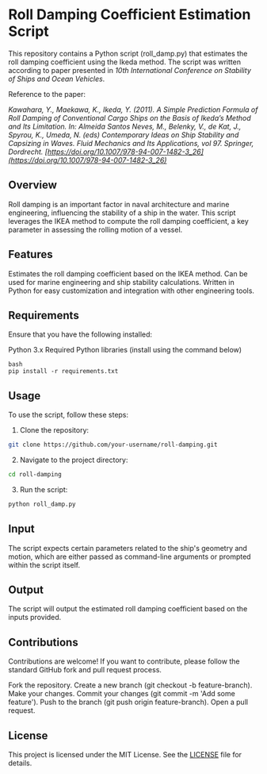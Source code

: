 # Roll Damping Coefficient Estimation Script

This repository contains a Python script (roll_damp.py) that estimates the roll damping coefficient using the Ikeda method. The script was written according to paper presented in *10th International Conference on Stability of Ships and Ocean Vehicles*. 

Reference to the paper:

*Kawahara, Y., Maekawa, K., Ikeda, Y. (2011). A Simple Prediction Formula of Roll Damping of Conventional Cargo Ships on the Basis of Ikeda’s Method and Its Limitation. In: Almeida Santos Neves, M., Belenky, V., de Kat, J., Spyrou, K., Umeda, N. (eds) Contemporary Ideas on Ship Stability and Capsizing in Waves. Fluid Mechanics and Its Applications, vol 97. Springer, Dordrecht. [https://doi.org/10.1007/978-94-007-1482-3_26](https://doi.org/10.1007/978-94-007-1482-3_26)*

## Overview

Roll damping is an important factor in naval architecture and marine engineering, influencing the stability of a ship in the water. This script leverages the IKEA method to compute the roll damping coefficient, a key parameter in assessing the rolling motion of a vessel.

## Features

Estimates the roll damping coefficient based on the IKEA method.
Can be used for marine engineering and ship stability calculations.
Written in Python for easy customization and integration with other engineering tools.

## Requirements

Ensure that you have the following installed:

Python 3.x
Required Python libraries (install using the command below)
```
bash
pip install -r requirements.txt
```

## Usage

To use the script, follow these steps:

1. Clone the repository:
```bash
git clone https://github.com/your-username/roll-damping.git
```
2. Navigate to the project directory:
```bash
cd roll-damping
```

3. Run the script:
```bash
python roll_damp.py
```

## Input

The script expects certain parameters related to the ship's geometry and motion, which are either passed as command-line arguments or prompted within the script itself.

## Output

The script will output the estimated roll damping coefficient based on the inputs provided.

## Contributions

Contributions are welcome! If you want to contribute, please follow the standard GitHub fork and pull request process.

Fork the repository.
Create a new branch (git checkout -b feature-branch).
Make your changes.
Commit your changes (git commit -m 'Add some feature').
Push to the branch (git push origin feature-branch).
Open a pull request.

## License

This project is licensed under the MIT License. See the [LICENSE](https://github.com/pciuh/roll-damping/blob/main/LICENSE) file for details.
